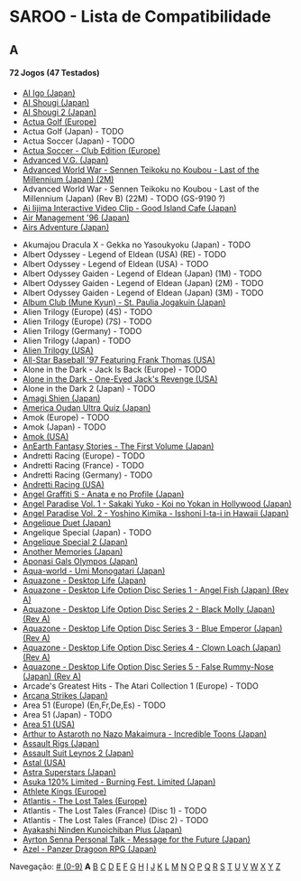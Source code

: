 # SAROO - Lista de Compatibilidade

## A

#### 72 Jogos (47 Testados)

- [AI Igo (Japan)](../../../Regions/Retails/Japan/T-17601G/01/README.md)
- [AI Shougi (Japan)](../../../Regions/Retails/Japan/T18602G/01/README.md)
- [AI Shougi 2 (Japan)](../../../Regions/Retails/Japan/T-17602G/01/README.md)
- [Actua Golf (Europe)](../../../Regions/Retails/Europe/T-12302H/01/README.md)
- Actua Golf (Japan) - TODO
- Actua Soccer (Japan) - TODO
- [Actua Soccer - Club Edition (Europe)](../../../Regions/Retails/Europe/T-12305H/01/README.md)
- [Advanced V.G. (Japan)](../../../Regions/Retails/Japan/T-32501G/01/README.md)
- [Advanced World War - Sennen Teikoku no Koubou - Last of the Millennium (Japan) (2M)](../../../Regions/Retails/Japan/GS-9087/01/README.md)
- Advanced World War - Sennen Teikoku no Koubou - Last of the Millennium (Japan) (Rev B) (22M) - TODO (GS-9190 ?)
- [Ai Iijima Interactive Video Clip - Good Island Cafe (Japan)](../../../Regions/Retails/Japan/T-25201G/01/README.md)
- [Air Management '96 (Japan)](../../../Regions/Retails/Japan/T-7611G/01/README.md)
- [Airs Adventure (Japan)](../../../Regions/Retails/Japan/T-20301G/01/README.md)
<!-- - [Akumajou Dracula X - Gekka no Yasoukyoku (Japan)](../../../Regions/Retails/Japan/T-9527G/README.md) -->
- Akumajou Dracula X - Gekka no Yasoukyoku (Japan) - TODO
- Albert Odyssey - Legend of Eldean (USA) (RE) - TODO
- Albert Odyssey - Legend of Eldean (USA) - TODO
- Albert Odyssey Gaiden - Legend of Eldean (Japan) (1M) - TODO
- Albert Odyssey Gaiden - Legend of Eldean (Japan) (2M) - TODO
- Albert Odyssey Gaiden - Legend of Eldean (Japan) (3M) - TODO
- [Album Club (Mune Kyun) - St. Paulia Jogakuin (Japan)](../../../Regions/Retails/Japan/T-21903G/01/README.md)
- Alien Trilogy (Europe) (4S) - TODO
- Alien Trilogy (Europe) (7S) - TODO
- Alien Trilogy (Germany) - TODO
- Alien Trilogy (Japan) - TODO
- [Alien Trilogy (USA)](../../../Regions/Retails/USA/T-8113H/01/README.md)
- [All-Star Baseball '97 Featuring Frank Thomas (USA)](../../../Regions/Retails/USA/T-8150H/01/README.md)
- Alone in the Dark - Jack Is Back (Europe) - TODO
- [Alone in the Dark - One-Eyed Jack's Revenge (USA)](../../../Regions/Retails/USA/T-29401H/01/README.md)
- Alone in the Dark 2 (Japan) - TODO
- [Amagi Shien (Japan)](../../../Regions/Retails/Japan/T-1513G/README.md)
- [America Oudan Ultra Quiz (Japan)](../../../Regions/Retails/Japan/T-6004G/01/README.md)
- Amok (Europe) - TODO
- Amok (Japan) - TODO
- [Amok (USA)](../../../Regions/Retails/USA/MK-81064/01/README.md)
- [AnEarth Fantasy Stories - The First Volume (Japan)](../../../Regions/Retails/Japan/T-27801G/01/README.md)
- Andretti Racing (Europe) - TODO
- Andretti Racing (France) - TODO
- Andretti Racing (Germany) - TODO
- [Andretti Racing (USA)](../../../Regions/Retails/USA/T-5020H/01/README.md)
- [Angel Graffiti S - Anata e no Profile (Japan)](../../../Regions/Retails/Japan/T-7308G/01/README.md)
- [Angel Paradise Vol. 1 - Sakaki Yuko - Koi no Yokan in Hollywood (Japan)](../../../Regions/Retails/Japan/T-2403G/01/README.md)
- [Angel Paradise Vol. 2 - Yoshino Kimika - Isshoni I-ta-i in Hawaii (Japan)](../../../Regions/Retails/Japan/T-2405G/01/README.md)
- [Angelique Duet (Japan)](../../../Regions/Retails/Japan/T-7662G/01/README.md)
- Angelique Special (Japan) - TODO
- [Angelique Special 2 (Japan)](../../../Regions/Retails/Japan/T-7627G/01/README.md)
- [Another Memories (Japan)](../../../Regions/Retails/Japan/T-38001G/01/README.md)
- [Aponasi Gals Olympos (Japan)](../../../Regions/Retails/Japan/T-4304G/01/README.md)
- [Aqua-world - Umi Monogatari (Japan)](../../../Regions/Retails/Japan/T-30301G/01/README.md)
- [Aquazone - Desktop Life (Japan)](../../../Regions/Retails/Japan/T-24001G/01/README.md)
- [Aquazone - Desktop Life Option Disc Series 1 - Angel Fish (Japan) (Rev A)](../../../Regions/Retails/Japan/T-24002G/01/README.md)
- [Aquazone - Desktop Life Option Disc Series 2 - Black Molly (Japan) (Rev A)](../../../Regions/Retails/Japan/T-24003G/01/README.md)
- [Aquazone - Desktop Life Option Disc Series 3 - Blue Emperor (Japan) (Rev A)](../../../Regions/Retails/Japan/T-24004G/01/README.md)
- [Aquazone - Desktop Life Option Disc Series 4 - Clown Loach (Japan) (Rev A)](../../../Regions/Retails/Japan/T-24005G/01/README.md)
- [Aquazone - Desktop Life Option Disc Series 5 - False Rummy-Nose (Japan) (Rev A)](../../../Regions/Retails/Japan/T-24006G/01/README.md)
- Arcade's Greatest Hits - The Atari Collection 1 (Europe) - TODO
- [Arcana Strikes (Japan)](../../../Regions/Retails/Japan/T-10311G/01/README.md)
- Area 51 (Europe) (En,Fr,De,Es) - TODO
- Area 51 (Japan) - TODO
- [Area 51 (USA)](../../../Regions/Retails/USA/T-9705H/01/README.md)
- [Arthur to Astaroth no Nazo Makaimura - Incredible Toons (Japan) ](../../../Regions/Retails/Japan/T-1209G/01/README.md)
- [Assault Rigs (Japan)](../../../Regions/Retails/Japan/T-18606G/01/README.md)
- [Assault Suit Leynos 2 (Japan) ](../../../Regions/Retails/Japan/T-2501G/01/README.md)
- [Astal (USA)](../../../Regions/Retails/USA/MK-81019/01/README.md)
- [Astra Superstars (Japan) ](../../../Regions/Retails/Japan/T-1521G/01/README.md)
- [Asuka 120% Limited - Burning Fest. Limited (Japan)](../../../Regions/Retails/Japan/T-16708G/01/README.md)
- [Athlete Kings (Europe)](../../../Regions/Retails/Europe/MK-81115/01/README.md)
- [Atlantis - The Lost Tales (Europe)](../../../Regions/Retails/Europe/MK-8109150/01/README.md)
- Atlantis - The Lost Tales (France) (Disc 1) - TODO
- Atlantis - The Lost Tales (France) (Disc 2) - TODO
- [Ayakashi Ninden Kunoichiban Plus (Japan)](../../../Regions/Retails/Japan/T-21512G/01/README.md)
- [Ayrton Senna Personal Talk - Message for the Future (Japan)](../../../Regions/Retails/Japan/GS-9020/01/README.md)
- [Azel - Panzer Dragoon RPG (Japan)](../../../Regions/Retails/Japan/GS-9076/01/README.md)

Navegação:
[# (0-9)](./09.md) **A** [B](./B.md) [C](./C.md) [D](./D.md) [E](./E.md) [F](./F.md) [G](./G.md) [H](./H.md) [I](./I.md) [J](./J.md) [K](./K.md) [L](./L.md) [M](./M.md) [N](./N.md) [O](./O.md) [P](./P.md) [Q](./Q.md) [R](./R.md) [S](./S.md) [T](./T.md) [U](./U.md) [V](./V.md) [W](./W.md) [X](./X.md) [Y](./Y.md) [Z](./Z.md)
